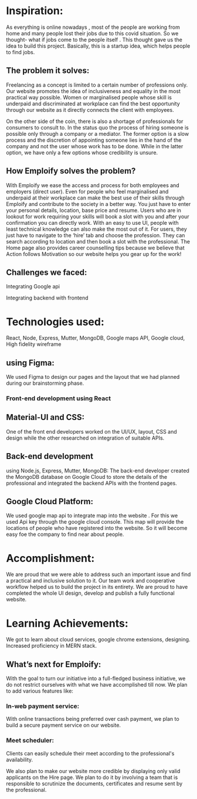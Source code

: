 # Inspiration:

As everything is online nowadays , most of the people are working from home and many people lost their jobs due to this covid situation. So we thought- what if jobs come to the people itself . This thought gave us the idea to build this project. Basically, this is a startup idea, which helps people to find jobs.

## The problem it solves:
 
Freelancing as a concept is limited to a certain number of professions only. Our website promotes the idea of inclusiveness and equality in the most practical way possible. Women or marginalised people whose skill is underpaid and discriminated at workplace can find the best opportunity through our website as it directly connects the client with employees.  
 
On the other side of the coin, there is also a shortage of professionals for consumers to consult to. In the status quo the process of hiring someone is possible only through a company or a mediator. The former option is a slow process and the discretion of appointing someone lies in the hand of the company and not the user whose work has to be done. While in the latter option, we have only a few options whose credibility is unsure.
 
## How Emploify solves the problem?
With Emploify we ease the access and process for both employees and employers (direct user). Even for people who feel marginalised and underpaid at their workplace can make the best use of their skills through Emploify and contribute to the society in a better way. You just have to enter your personal details, location, base price and resume. Users who are in lookout for work requiring your skills will book a slot with you and after your confirmation you can directly work. With an easy to use UI, people with least technical knowledge can also make the most out of it. For users, they just have to navigate to the ‘hire’ tab and choose the profession. They can search according to location and then book a slot with the professional. The Home page also provides career counselling tips because we believe that Action follows Motivation so our website helps you gear up for the work!

## Challenges we faced:
Integrating Google api

Integrating backend with frontend

# Technologies used:
React, Node, Express, Mutter, MongoDB, Google maps API, Google cloud,
High fidelity wireframe 

## using Figma: 
We used Figma to design our pages and the layout that we had planned during our brainstorming phase.

### Front-end development using React

## Material-UI and CSS: 
One of the front end developers worked on the UI/UX, layout, CSS and design while the other researched on integration of suitable APIs.

## Back-end development
using Node.js, Express, Mutter, MongoDB: The back-end developer created the MongoDB database on Google Cloud to store the details of the professional and integrated the backend APIs with the frontend pages.

## Google Cloud Platform:
We used google map api to integrate map into the website . For this we used Api key through the google cloud console.  This map will provide the locations of people who have registered into the website. So it will become easy foe the company to find near about people.
 
# Accomplishment:
We are proud that we were able to address such an important issue and find a practical and inclusive solution to it. Our team work and cooperative workflow helped us to build the project in its entirety. We are proud to have completed the whole UI design, develop and publish a fully functional website.
 
# Learning Achievements: 
 We got to learn about cloud services, google chrome extensions, designing. Increased proficiency in MERN stack.
 
## What’s next for Emploify:
With the goal to turn our initiative into a full-fledged business initiative, we do not restrict ourselves with what we have accomplished till now. We plan to add various features like:
### In-web payment service: 
With online transactions being preferred over cash payment, we plan to build a secure payment service on our website.

### Meet scheduler: 
Clients can easily schedule their meet according to the professional's availability.

We also plan to make our website more credible by displaying only valid applicants on the Hire page. We plan to do it by involving a team that is responsible to scrutinize the documents, certificates and resume sent by the professional.



